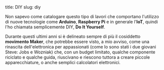 title: DIY
slug: diy

Non sapevo come catalogare questo tipo di lavori che comportano l'utilizzo 
di nuove tecnologie come **Arduino**, **Raspberry Pi** e in generale 
l'**IoT**, quindi l'ho chiamata semplicemente DIY, **Do It Yourself**. 

Durante questi ultimi anni si è delineato sempre di più il cosiddetto 
**movimento Maker**, che potrebbe essere visto, a mio avviso, come una 
rinascita dell'elettronica per appassionati (come lo sono stati i due 
giovani Steve: Jobs e Wozniak) che, con un budget limitato, qualche 
componente riciclato e qualche guida, riuscivano e riescono tuttora a 
creare piccole apparecchiature, o anche semplici calcolatori elettronici.  